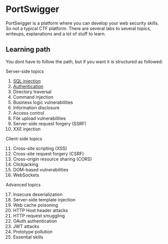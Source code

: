 # PortSwigger
PortSwigger is a platform where you can develop your web security skills. So not a typical CTF platform. There are several labs to several topics, writeups, explanations and a lot of stuff to learn.

## Learning path
You dont have to follow the path, but if you want it is structured as followed:

Server-side topics

1. [SQL injection](SQL_injection)
2. [Authentication](Authentication)
3. Directory traversal
4. Command injection
5. Business logic vulnerabilities
6. Information disclosure
7. Access control
8. File upload vulnerabilities
9. Server-side request forgery (SSRF)
10. XXE injection

Client-side topics

11. Cross-site scripting (XSS)
12. Cross-site request forgery (CSRF)
13. Cross-origin resource sharing (CORS)
14. Clickjacking
15. DOM-based vulnerabilities
16. WebSockets

Advanced topics

17. Insecure deserialization
18. Server-side template injection
19. Web cache poisoning
20. HTTP Host header attacks
21. HTTP request smuggling
22. OAuth authentication
23. JWT attacks
24. Prototype pollution
25. Essential skills
